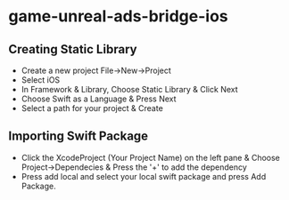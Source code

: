 # game-unreal-ads-bridge-ios

## Creating Static Library
- Create a new project File->New->Project
- Select iOS
- In Framework & Library, Choose Static Library & Click Next
- Choose Swift as a Language & Press Next
- Select a path for your project & Create

## Importing Swift Package
- Click the XcodeProject (Your Project Name) on the left pane & Choose Project->Dependecies & Press the '+' to add the dependency
- Press add local and select your local swift package and press Add Package.
